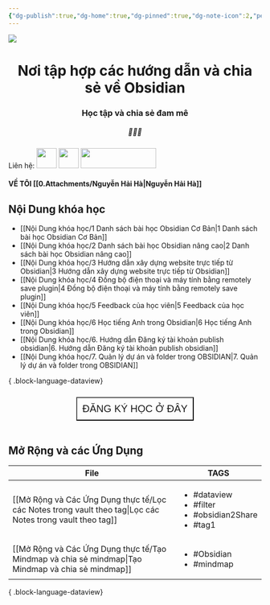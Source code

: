 ```yaml
---
{"dg-publish":true,"dg-home":true,"dg-pinned":true,"dg-note-icon":2,"permalink":"/home-page/","pinned":true,"tags":["gardenEntry"],"dgPassFrontmatter":true,"noteIcon":2}
---
```


![](https://i.imgur.com/xp0ymCk.png)

# <center>  **Nơi tập hợp các hướng dẫn và chia sẻ về Obsidian**   </center>
### <center>Học tập và chia sẻ đam mê</center>

##### <center> 💚💚💚</center>

Liên hệ: 
[<img src="https://i.imgur.com/oMz9dgC.png" width="40" height="40">](https://www.facebook.com/hahtd3) [<img  src="https://i.imgur.com/f1EQ36e.png" width="40" height="40">](https://zalo.me/979988473) [<img src="https://i.imgur.com/fHAwMOe.png" width="150" height="40">](https://i.imgur.com/ilHdIvR.png)
#### VỀ TÔI [[0.Attachments/Nguyễn Hải Hà\|Nguyễn Hải Hà]]

## Nội Dung khóa học

- [[Nội Dung khóa học/1 Danh sách bài học  Obsidian Cơ Bản\|1 Danh sách bài học  Obsidian Cơ Bản]]
- [[Nội Dung khóa học/2 Danh sách bài học Obsidian nâng cao\|2 Danh sách bài học Obsidian nâng cao]]
- [[Nội Dung khóa học/3 Hướng dẫn xây dựng website trực tiếp từ Obsidian\|3 Hướng dẫn xây dựng website trực tiếp từ Obsidian]]
- [[Nội Dung khóa học/4 Đồng bộ điện thoại và máy tính bằng remotely save plugin\|4 Đồng bộ điện thoại và máy tính bằng remotely save plugin]]
- [[Nội Dung khóa học/5 Feedback của học viên\|5 Feedback của học viên]]
- [[Nội Dung khóa học/6 Học tiếng Anh trong Obsidian\|6 Học tiếng Anh trong Obsidian]]
- [[Nội Dung khóa học/6. Hướng dẫn Đăng ký tài khoản publish obsidian\|6. Hướng dẫn Đăng ký tài khoản publish obsidian]]
- [[Nội Dung khóa học/7. Quản lý dự án và folder trong OBSIDIAN\|7. Quản lý dự án và folder trong OBSIDIAN]]

{ .block-language-dataview}

<center><div style="display: flex; justify-content: center; cursor: pointer;"> <a href="https://forms.gle/vacXuNZZWXerFy6Q8" target="_blank"> <button style=" font-size: 20px; padding: 10px; height: fit-content; margin-top: 10px; background: var(--text-accent); font-weight: 200; color: var(--text-on-accent); "> ĐĂNG KÝ HỌC Ở ĐÂY</button> </a> </div></center>
<br>


## Mở Rộng và các Ứng Dụng

| File                                                                                                          | TAGS                                                                              |
| ------------------------------------------------------------------------------------------------------------- | --------------------------------------------------------------------------------- |
| [[Mở Rộng và Các Ứng Dụng thực tế/Lọc các Notes trong vault theo tag\|Lọc các Notes trong vault theo tag]] | <ul><li>#dataview</li><li>#filter</li><li>#obsidian2Share</li><li>#tag1</li></ul> |
| [[Mở Rộng và Các Ứng Dụng thực tế/Tạo Mindmap và chia sẻ mindmap\|Tạo Mindmap và chia sẻ mindmap]]         | <ul><li>#Obsidian</li><li>#mindmap</li></ul>                                      |

{ .block-language-dataview}